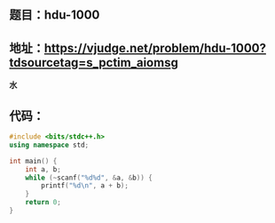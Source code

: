 ## 题目：hdu-1000
地址：https://vjudge.net/problem/hdu-1000?tdsourcetag=s_pctim_aiomsg
---
**水**
## 代码：
```cpp
#include <bits/stdc++.h>
using namespace std;

int main() {
    int a, b;
    while (~scanf("%d%d", &a, &b)) {
        printf("%d\n", a + b);
    }
    return 0;
}
```